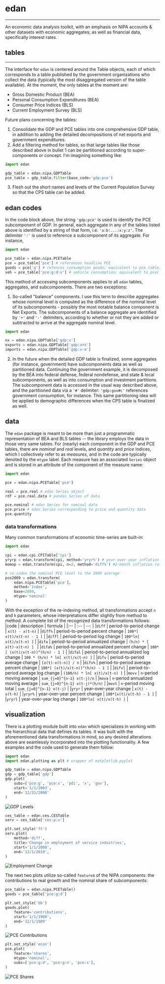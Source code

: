 # edan
---

An economic data analysis toolkit, with an emphasis on NIPA accounts & other datasets with economic aggregates; as well as financial data, specifically interest rates.


## tables
---
The interface for `edan` is centered around the Table objects, each of which corresponds to a table published by the government organizations who collect the data (typically the most disaggregated version of the table available). At the moment, the only tables at the moment are:
* Gross Domestic Product (BEA)
* Personal Consumption Expenditures (BEA)
* Consumer Price Indices (BLS)
* Current Employment Survey (BLS)

Future plans concerning the tables:
1. Consolidate the GDP and PCE tables into one comprehensive GDP table, in addition to adding the detailed decompositions of net exports and government expenditures.
2. Add a filtering method for tables, so that large tables like those described above in bullet 1 can be partitioned according to super-components or concept. I'm imagining something like:
```python
import edan

gdp_table = edan.nipa.GDPTable
pce_table = gdp_table.filter(base_code='gdp:pce')
```
3. Flesh out the short names and levels of the Current Population Survey so that the CPS table can be added.

## edan codes
In the code block above, the string `'gdp:pce'` is used to identify the PCE subcomponent of GDP. In general, each aggregate in any of the tables listed above is identified by a string of that form, i.e. `'a:b:...:x:y:z'`. The delimiter `':'` is used to reference a subcomponent of its aggregate. For instance,
```python
import edan

pce_table = edan.nipa.PCETable
pce = pce_table['pce'] # references headline PCE
goods = pce['g'] # refences consumption goods; equivalent to pce_table['pce:g']
veh = pce_table['pce:g:d:v'] # vehicle consumption; equivalent to pce['g:d:v'] and goods['d:v']
```
This method of accessing subcomponents applies to all `edan` tables, aggregates, and subcomponents. There are two exceptions:
1. So-called "balance" components. I use this term to describe aggregates whose nominal level is computed as the difference of the nominal level of its subcomponents - possibly the most notable balance component is Net Exports. The subcomponents of a balance aggregate are identified by `'+'` and `'-'` delimiters, according to whether or not they are added or subtracted to arrive at the aggregate nominal level.
```python
import edan

nx = edan.nipa.GDPTable['gdp:x']
exports = edan.nipa.GDPTable['gdp:x+x']
imports = edan.nipa.GDPTable['gdp:x-m']
```
2. In the future when the detailed GDP table is finalized, some aggregates (for instance, government) have subcomponents data as well as partitioned data. Continuing the government example, it is decomposed by the BEA into federal defense, federal nondefense, and state & local subcomponents, as well as into consumption and investment partitions. The subcomponent data is accessed in the usual way described above, and the partitioned data via a `'#'` delimiter: `'gdp:gov#c'` references government consumption, for instance. This same partitioning idea will be applied to demographic differences when the CPS table is finalized as well.

## data
The `edan` package is meant to be more than just a programmatic representation of BEA and BLS tables -- the library employs the data in those very same tables. For (nearly) each component in the GDP and PCE tables, there are *nominal* and *real* levels, and *quantity* and *price* indices, which I collectively refer to as *measures*, and in the code are typically denoted by the `mtype` label. Each measure has an associated `Series` object and is stored in an attribute of the component of the measure name:
```python
import edan

pce = edan.nipa.PCETable['pce']

real = pce.real # edan Series object
rdf = pce.real.data # pandas Series of data

pce.nominal # edan Series for nominal data
pce.price # edan Series corresponding to price and quantity data
pce.quantity
```

### data transformations
Many common transformations of economic time-series are built-in:
```python
import edan

cpi = edan.cpi.CPITable['cpi']
yryrp = edan.transform(cpi, method='yryr%') # year-over-year inflation rate
momop = edan.transform(cpi, n=2, method='diff%') #2-month inflation rate

# re-index the nominal PCE level to the 2009 average
pce2009 = edan.transform( 
    edan.nipa.PCETable['pce'],
    method='index',
    base=2009,
    mtype='nominal'
)
```
With the exception of the re-indexing method, all transformations accept `n` and `h` parameters, whose interpretations differ slightly from method to method. A complete list of the recognized data transformations follows:
|code    | description                                | formula                           |
|:--     | :--                                        | --:                               |
|`diff`  | period-to-period change                    | `x(t) - x(t-n)`                   |
|`diff%` | period-to-period percent change            | `100*[ x(t)/x(t-n) - 1 ]`         |
|`diffl` | period-to-period log change                | `100*ln[ x(t)/x(t-n) ]`           |
|`difa`  | period-to-period annualized change         | `(h/n) * [ x(t)-x(t-n) ] `        |
|`difa%` | period-to-period annualized percent change | `100*[ (x(t)/x(t-n))^(h/n) - 1 ]` |
|`difal` | period-to-period annualized log change     | `100 * (h/n) * ln[ x(t)/x(t-n) ]` |
|`difv`  | period-to-period average change            | `[x(t)-x(t-n)] / n`               |
|`difv%` | period-to-period average percent change    | `100*[ (x(t)/x(t-n))^(h/n) - 1 ]` |
|`difvl` | period-to-period average log change        | `(100/n) * ln[ x(t)/x(t-n) ]`     |
|`movv`  | `n`-period moving average                  | `sum_{j=0}^{n-1} x(t-j)/n`        |
|`mova`  | `n`-period annualized moving average       | `sum_{j=0}^{n-1} x(t-j)*(h/n)`    |
|`movt`  | `n`-period moving total                    | `sum_{j=0}^{n-1} x(t-j)`          |
|`yryr`  | year-over-year change                      | `x(t) -  x(t-h)`                  |
|`yryr%` | year-over-year percent change              | `100*[x(t)/x(t-h) - 1 ]`          |
|`yryrl` | year-over-year log change                  | `100*ln[ x(t)/x(t-h) ]`           |



## visualization
There is a plotting module built into `edan` which specializes in working with the hierarchical data that defines its tables. It was built with the aforementioned data transformations in mind, so any desired alterations above are seamlessly incorporated into the plotting functionality. A few examples and the code used to generate them follow:
```python
import edan
import edan.plotting as plt # wrapper of matplotlib.pyplot

gdp_table = edan.nipa.GDPTable
gdp = gdp_table['gdp']
gdp.plot(
	subs=['pce:g', 'pce:s', 'pdi', 'x', 'gov'],
	start='1/1/2003',
	end='12/31/2008'
)
```
![GDP Levels](https://github.com/hotzsauce/edan/blob/readme_figs/gdp_level.png?raw=true)


```python
ces_table = edan.ces.CESTable
serv = ces_table['ces:p:s']

plt.set_style('ft')
serv.plot(
	method='diff',
	title='Change in employment of service industries',
	start='1/1/2008',
	end='12/1/2019',
)
```
![Employment Change](https://github.com/hotzsauce/edan/blob/readme_figs/empl_change.png?raw=true)


The next two plots utilize so-called `feature`s of the NIPA components: the contributions to real growth and the nominal share of subcomponents:
```python
pce_table = edan.nipa.PCETable()
goods = pce_table['pce:g:d']

plt.set_style('bb')
goods.plot(
	feature='contributions',
	start='1/1/1980',
	end='12/1/1989'
)
```
![PCE Contributions](https://github.com/hotzsauce/edan/blob/readme_figs/pce_contr.png?raw=true)

```python
plt.set_style('econ')
pce.plot(
	feature='shares',
	mtype='nominal',
	subs=['pce:g:d', 'pce:g:n', 'pce:s'],
)
```
![PCE Shares](https://github.com/hotzsauce/edan/blob/readme_figs/pce_shares.png?raw=true)